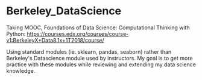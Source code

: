# Berkeley_DataScience

Taking MOOC, Foundations of Data Science: Computational Thinking with Python:
  https://courses.edx.org/courses/course-v1:BerkeleyX+Data8.1x+1T2018/course/
 
Using standard modules (ie. sklearn, pandas, seaborn) rather than Berkeley's Datascience module used by instructors. My goal is to
get more practice with these modules while reviewing and extending my data science knowledge.
